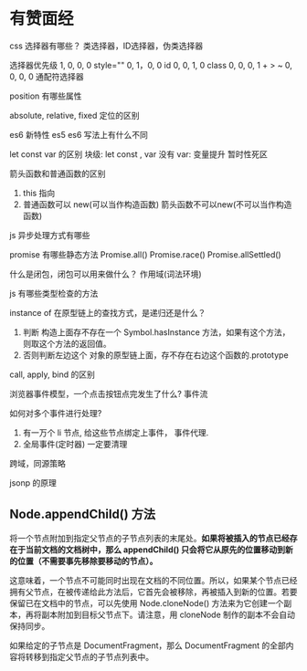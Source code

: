 # 有赞面经
css 选择器有哪些？
类选择器，ID选择器，伪类选择器

选择器优先级
1, 0, 0, 0 style=""
0, 1，0, 0 id
0, 0, 1, 0 class
0, 0, 0, 1 + > ~
0, 0, 0, 0 通配符选择器

position 有哪些属性

absolute, relative, fixed 定位的区别

es6 新特性 es5 es6 写法上有什么不同

let const var 的区别
块级: let const , var 没有
var: 变量提升
暂时性死区

箭头函数和普通函数的区别
1. this 指向
2. 普通函数可以 new(可以当作构造函数) 箭头函数不可以new(不可以当作构造函数)

js 异步处理方式有哪些

promise 有哪些静态方法
Promise.all()
Promise.race()
Promise.allSettled()

什么是闭包，闭包可以用来做什么？
作用域(词法环境)

js 有哪些类型检查的方法

instance of 在原型链上的查找方式，是递归还是什么？
1. 判断 构造上面存不存在一个 Symbol.hasInstance 方法，如果有这个方法，则取这个方法的返回值。
2. 否则判断左边这个 对象的原型链上面，存不存在右边这个函数的.prototype

call, apply, bind 的区别

浏览器事件模型，一个点击按钮点完发生了什么?
事件流

如何对多个事件进行处理?
1. 有一万个 li 节点, 给这些节点绑定上事件， 事件代理.
2. 全局事件(定时器) 一定要清理

跨域，同源策略

jsonp 的原理


## Node.appendChild() 方法
将一个节点附加到指定父节点的子节点列表的末尾处。**如果将被插入的节点已经存在于当前文档的文档树中，那么 appendChild() 只会将它从原先的位置移动到新的位置（不需要事先移除要移动的节点）。**

这意味着，一个节点不可能同时出现在文档的不同位置。所以，如果某个节点已经拥有父节点，在被传递给此方法后，它首先会被移除，再被插入到新的位置。若要保留已在文档中的节点，可以先使用  Node.cloneNode() 方法来为它创建一个副本，再将副本附加到目标父节点下。请注意，用 cloneNode 制作的副本不会自动保持同步。

如果给定的子节点是 DocumentFragment，那么 DocumentFragment 的全部内容将转移到指定父节点的子节点列表中。

